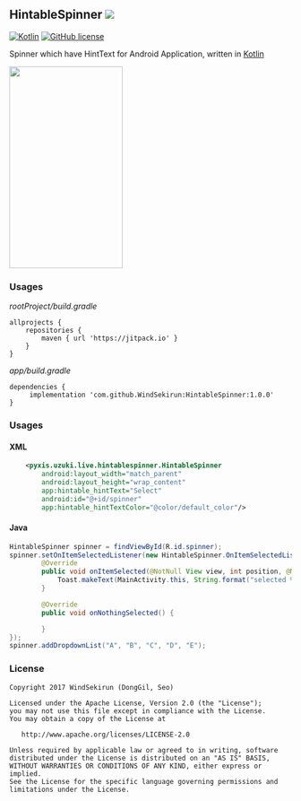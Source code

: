 ## HintableSpinner [![](https://jitpack.io/v/WindSekirun/PredicateLayout.svg)](https://jitpack.io/#WindSekirun/PredicateLayout)

[![Kotlin](https://img.shields.io/badge/kotlin-1.2.0-blue.svg)](http://kotlinlang.org)	[![GitHub license](https://img.shields.io/badge/license-Apache%20License%202.0-blue.svg?style=flat)](http://www.apache.org/licenses/LICENSE-2.0)

Spinner which have HintText for Android Application, written in [Kotlin](http://kotlinalang.org)

<img src="https://github.com/WindSekirun/HintableSpinner/blob/master/sample.png" width="202" height="360">


### Usages
*rootProject/build.gradle*
```	
allprojects {
    repositories {
	    maven { url 'https://jitpack.io' }
    }
}
```

*app/build.gradle*
```
dependencies {
     implementation 'com.github.WindSekirun:HintableSpinner:1.0.0'
}
```

### Usages

#### XML
```XML
    <pyxis.uzuki.live.hintablespinner.HintableSpinner
        android:layout_width="match_parent"
        android:layout_height="wrap_content"
        app:hintable_hintText="Select"
        android:id="@+id/spinner"
        app:hintable_hintTextColor="@color/default_color"/>
```

#### Java
```Java
HintableSpinner spinner = findViewById(R.id.spinner);
spinner.setOnItemSelectedListener(new HintableSpinner.OnItemSelectedListener() {
        @Override
        public void onItemSelected(@NotNull View view, int position, @NotNull String item) {
            Toast.makeText(MainActivity.this, String.format("selected %s -> %s", position, item), Toast.LENGTH_SHORT).show();
        }

        @Override
        public void onNothingSelected() {

        }
});
spinner.addDropdownList("A", "B", "C", "D", "E");
```

### License 
```
Copyright 2017 WindSekirun (DongGil, Seo)

Licensed under the Apache License, Version 2.0 (the "License");
you may not use this file except in compliance with the License.
You may obtain a copy of the License at

   http://www.apache.org/licenses/LICENSE-2.0

Unless required by applicable law or agreed to in writing, software
distributed under the License is distributed on an "AS IS" BASIS,
WITHOUT WARRANTIES OR CONDITIONS OF ANY KIND, either express or implied.
See the License for the specific language governing permissions and
limitations under the License.
```
